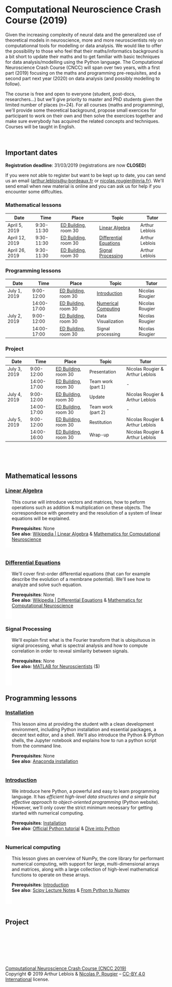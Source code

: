 # Computational Neuroscience Crash Course (2019)

Given the increasing complexity of neural data and the generalized use of
theoretical models in neuroscience, more and more neuroscientists rely on
computationnal tools for modelling or data analysis. We would like to offer the
possibility to those who feel that their maths/informatics background is a bit
short to update their maths and to get familiar with basic techniques for data
analysis/modelling using the Python language. The Computational Neuroscience
Crash Course (CNCC) will span over two years, with a first part (2019) focusing
on the maths and programming pre-requisites, and a second part next year (2020)
on data analysis (and possibly modelling to follow).  

The course is free and open to everyone (student, post-docs, researchers...)
but we'll give priority to master and PhD students given the limited number of
places (n=24). For all courses (maths and programming), we'll provide some
theoretical background, propose small exercices for participant to work on
their own and then solve the exercices together and make sure everybody has
acquired the related concepts and techniques. Courses will be taught in
English.  

<br/>


## Important dates

**Registration deadline**: 31/03/2019 (registrations are now **CLOSED**)  

If you were not able to register but want to be kept up to date, you can send
us an email (arthur.leblois@u-bordeaux.fr or nicolas.rougier@inria.fr). We'll
send email when new material is online and you can ask us for help if you
encounter some diffculties.


### Mathematical lessons

Date  | Time | Place | Topic | Tutor 
----- | ---- | ----- | ----- | -----
April  5, 2019 | 9:30-11:30 | [ED Building], room 30 | [Linear Algebra] | Arthur Leblois
April 12, 2019 | 9:30-11:30 | [ED Building], room 30 | [Differential Equations] | Arthur Leblois
April 26, 2019 | 9:30-11:30 | [ED Building], room 30 | [Signal Processing] | Arthur Leblois

### Programming lessons

Date  | Time | Place | Topic | Tutor 
----- | ---- | ----- | ----- | -----
July   1, 2019 |  9:00-12:00 | [ED Building], room 30 | [Introduction] | Nicolas Rougier
               | 14:00-17:00 | [ED Building], room 30 | [Numerical Computing] | Nicolas Rougier
July   2, 2019 |  9:00-12:00 | [ED Building], room 30 | Data Visualization | Nicolas Rougier 
               |  14:00-17:00 | [ED Building], room 30 | Signal processing  | Nicolas Rougier


### Project

Date  | Time | Place | Topic | Tutor 
----- | ---- | ----- | ----- | -----
July   3, 2019 |  9:00-12:00 | [ED Building], room 30 | Presentation | Nicolas Rougier & Arthur Leblois 
               | 14:00-17:00 | [ED Building], room 30 | Team work (part 1) | -
July   4, 2019 |  9:00-12:00 | [ED Building], room 30 | Update | Nicolas Rougier & Arthur Leblois 
               | 14:00-17:00 | [ED Building], room 30 | Team work (part 2) | -
July   5, 2019 |  9:00-12:00 | [ED Building], room 30 | Restitution |  Nicolas Rougier & Arthur Leblois 
               | 14:00-16:00 | [ED Building], room 30 | Wrap-up | Nicolas Rougier & Arthur Leblois 


[ED Building]: https://www.openstreetmap.org/#map=19/44.82505/-0.60734
[Linear Algebra]: #linear-algebra
[Differential Equations]: #differential-equations
[Signal Processing]: #signal-processing
[Installation]: #installation
[Introduction]: #introduction
[Numerical Computing]: #numerical-computing


<br/><br/><br/>

## Mathematical lessons

### [Linear Algebra](lessons/01-linear-algebra.pdf)

<img src="data/indent.png" align="left"/>

This course will introduce vectors and matrices, how to peform operations such
as addition & multiplication on these objects. The correspondence with geometry
and the resolution of a system of linear equations will be explained.

**Prerequisites**: None  
**See also**:
[Wikipedia | Linear Algebra](https://en.wikipedia.org/wiki/Linear_algebra)
& [Mathematics for Computational Neuroscience](https://www.sheffield.ac.uk/polopoly_fs/1.13304!/file/maths.pdf)

<br/>

### [Differential Equations](02-differential-equations.pdf)

<img src="data/indent.png" align="left"/>

We'll cover first-order differential equations (that can for example describe
the evolution of a membrane potential). We'll see how to analyze and solve such
equation. 

**Prerequisites**: None  
**See also**:
[Wikipedia | Differential Equations](https://en.wikipedia.org/wiki/Differential_equation) &
[Mathematics for Computational Neuroscience](https://www.sheffield.ac.uk/polopoly_fs/1.13304!/file/maths.pdf)

<br/>

### Signal Processing

<img src="data/indent.png" align="left"/>

We'll explain first what is the Fourier transform that is ubiquituous in signal
processing, what is spectral analysis and how to compute correlation in order
to reveal similarity between signals.

**Prerequisites**: None  
**See also:**
[MATLAB for Neuroscientists](https://www.sciencedirect.com/book/9780123838360/matlab-for-neuroscientists) ($)


<br/><br/>

## Programming lessons

### [Installation](lessons/01-installation.md)

<img src="data/indent.png" align="left"/>

This lesson aims at providing the student with a clean development environment,
including Python installation and essential packages, a decent text editor, and
a shell. We'll also introduce the Python & IPython shells, the Jupyter notebook
and explains how to run a python script from the command line.  

**Prerequisites**: None  
**See also**: [Anaconda installation](https://docs.anaconda.com/anaconda/install/)  
<br/>


### [Introduction](02-introduction.md)

<img src="data/indent.png" align="left"/>

We introduce here Python, a powerful and easy to learn programming language. It
has *efficient high-level data structures and a simple but effective approach
to object-oriented programming* (Python website). However, we'll only
cover the strict minimum necessary for getting started with numerical computing.

**Prerequisites**: [Installation](#installation)  
**See also**: [Official Python tutorial](https://docs.python.org/tutorial) & [Dive into Python](http://www.diveintopython.net/)  
<br/>


### Numerical computing

<img src="data/indent.png" align="left"/>

This lesson gives an overview of NumPy, the core library for performant
numerical computing, with support for large, multi-dimensional arrays and
matrices, along with a large collection of high-level mathematical functions to
operate on these arrays.

**Prerequisites**: [Introduction](#introduction)  
**See also**: [Scipy Lecture Notes](https://scipy-lectures.org/) & [From Python to Numpy](https://www.labri.fr/perso/nrougier/from-python-to-numpy/)
<br/>



<br/><br/>

## Project

<br/><br/>

##  

[Computational Neuroscience Crash Course (CNCC 2019)](https://github.com/rougier/NeuroComp-Bordeaux-2019)  
Copyright © 2019 Arthur Leblois & [Nicolas P. Rougier](http://www.labri.fr/perso/nrougier) – [CC-BY 4.0 International](https://creativecommons.org/licenses/by/4.0/legalcode) license.

[Anaconda]:   https://www.anaconda.com/
[Emacs]:      http://www.emacs.org/
[vim]:        https://www.vim.org/
[Atom]:       https://atom.io/
[Notepad++]:  https://notepad-plus-plus.org/
[IPython]:    http://www.ipython.org/
[Jupyter]:    http://www.jupyter.org/
[NumPy]:      http://www.numpy.org/
[Scipy]:      http://www.scipy.org/
[Matplotlib]: http://www.matplotlib.org/
[Cython]:     https://cython.org/
[Numba]:      https://numba.pydata.org/
